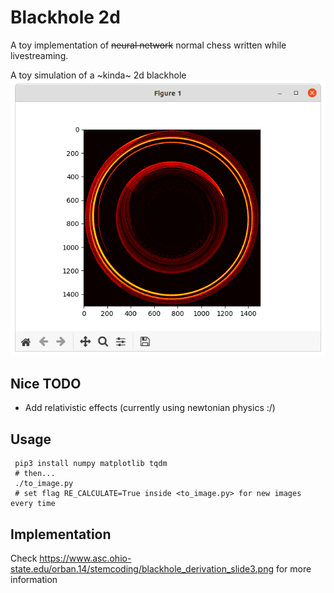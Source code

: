 # Blackhole 2d 

A toy implementation of ~~neural network~~ normal chess written while livestreaming.

A toy simulation of a ~kinda~ 2d blackhole
![](screenshot.png)

Nice TODO
-----
* Add relativistic effects (currently using newtonian physics :/)

Usage
-----

```
 pip3 install numpy matplotlib tqdm
 # then...
 ./to_image.py   
 # set flag RE_CALCULATE=True inside <to_image.py> for new images every time
```

Implementation
-----
Check https://www.asc.ohio-state.edu/orban.14/stemcoding/blackhole_derivation_slide3.png for more information
